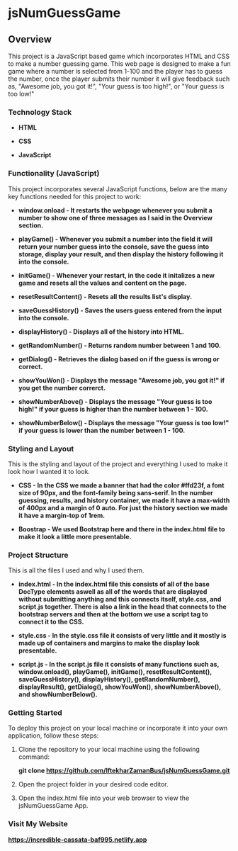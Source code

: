 # jsNumGuessGame

## Overview
This project is a JavaScript based game which incorporates HTML and CSS to make a number guessing game. This web page is designed to make a fun game where a number is selected from 1-100 and the player has to guess the number, once the player submits their number it will give feedback such as, "Awesome job, you got it!", "Your guess is too high!", or "Your guess is too low!"

### Technology Stack

- **HTML**

- **CSS**

- **JavaScript**

### Functionality (JavaScript)
This project incorporates several JavaScript functions, below are the many key functions needed for this project to work: 

- **window.onload - It restarts the webpage whenever you submit a number to show one of three messages as I said in the Overview section.**

- **playGame() - Whenever you submit a number into the field it will return your number guess into the console, save the guess into storage, display your result, and then display the history following it into the console.**

- **initGame() - Whenever your restart, in the code it initalizes a new game and resets all the values and content on the page.**

- **resetResultContent() - Resets all the results list's display.**

- **saveGuessHistory() - Saves the users guess entered from the input into the console.**

- **displayHistory() - Displays all of the history into HTML.**

- **getRandomNumber() - Returns random number between 1 and 100.**

- **getDialog() - Retrieves the dialog based on if the guess is wrong or correct.**

- **showYouWon() - Displays the message "Awesome job, you got it!" if you get the number correrct.**

- **showNumberAbove() - Displays the message "Your guess is too high!" if your guess is higher than the number between 1 - 100.**

- **showNumberBelow() - Displays the message "Your guess is too low!" if your guess is lower than the number between 1 - 100.**

### Styling and Layout
This is the styling and layout of the project and everything I used to make it look how I wanted it to look. 

- **CSS - In the CSS we made a banner that had the color #ffd23f, a font size of 90px, and the font-family being sans-serif. In the number guessing, results, and history container, we made it have a max-width of 400px and a margin of 0 auto. For just the history section we made it have a margin-top of 1rem.**

- **Boostrap - We used Bootstrap here and there in the index.html file to make it look a little more presentable.**

### Project Structure
This is all the files I used and why I used them.

- **index.html - In the index.html file this consists of all of the base DocType elements aswell as all of the words that are displayed without submitting anything and this connects itself, style.css, and script.js together. There is also a link in the head that connects to the bootstrap servers and then at the bottom we use a script tag to connect it to the CSS.**

- **style.css - In the style.css file it consists of very little and it mostly is made up of containers and margins to make the display look presentable.**

- **script.js - In the script.js file it consists of many functions such as, window.onload(), playGame(), initGame(), resetResultContent(), saveGuessHistory(), displayHistory(), getRandomNumber(), displayResult(), getDialog(), showYouWon(), showNumberAbove(), and showNumberBelow().**

### Getting Started
To deploy this project on your local machine or incorporate it into your own application, follow these steps: 

1. Clone the repository to your local machine using the following command: 

    **git clone https://github.com/IftekharZamanBus/jsNumGuessGame.git**

2. Open the project folder in your desired code editor.

3. Open the index.html file into your web browser to view the jsNumGuessGame App.

### Visit My Website

**https://incredible-cassata-baf995.netlify.app**